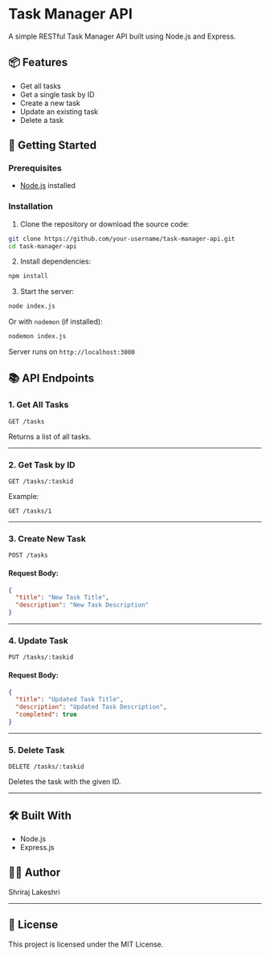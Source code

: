 # Task Manager API

A simple RESTful Task Manager API built using Node.js and Express.

## 📦 Features

- Get all tasks
- Get a single task by ID
- Create a new task
- Update an existing task
- Delete a task

## 🚀 Getting Started

### Prerequisites

- [Node.js](https://nodejs.org/) installed

### Installation

1. Clone the repository or download the source code:

```bash
git clone https://github.com/your-username/task-manager-api.git
cd task-manager-api
```

2. Install dependencies:

```bash
npm install
```

3. Start the server:

```bash
node index.js
```

Or with `nodemon` (if installed):

```bash
nodemon index.js
```

Server runs on `http://localhost:3000`

## 📚 API Endpoints

### 1. Get All Tasks

```http
GET /tasks
```

Returns a list of all tasks.

---

### 2. Get Task by ID

```http
GET /tasks/:taskid
```

Example:
```
GET /tasks/1
```

---

### 3. Create New Task

```http
POST /tasks
```

#### Request Body:

```json
{
  "title": "New Task Title",
  "description": "New Task Description"
}
```

---

### 4. Update Task

```http
PUT /tasks/:taskid
```

#### Request Body:

```json
{
  "title": "Updated Task Title",
  "description": "Updated Task Description",
  "completed": true
}
```

---

### 5. Delete Task

```http
DELETE /tasks/:taskid
```

Deletes the task with the given ID.

---

## 🛠 Built With

- Node.js
- Express.js

## 🧑‍💻 Author

Shriraj Lakeshri

---

## 📄 License

This project is licensed under the MIT License.